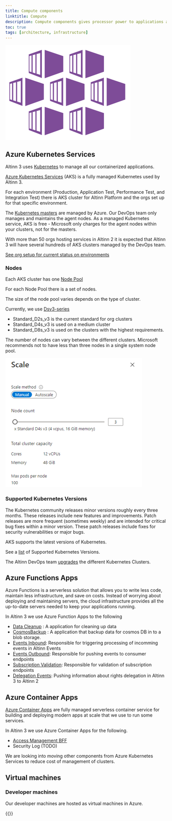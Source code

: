 ```yaml
---
title: Compute components
linktitle: Compute
description: Compute components gives processor power to applications and software.
toc: true
tags: [architecture, infrastructure]
---
```


![Azure Kubernetes Services](akslogo.png "AKS Logo")

## Azure Kubernetes Services

Altinn 3 uses [Kubernetes](https://kubernetes.io/docs/concepts/overview/what-is-kubernetes/) to manage all our containerized applications.

[Azure Kubernetes Services](https://azure.microsoft.com/nb-no/services/kubernetes-service/) (AKS) is a fully managed Kubernetes used by Altinn 3.

For each environment (Production, Application Test, Performance Test, and Integration Test) there is AKS cluster for Altinn Platform and the
orgs set up for that specific environment.

The [Kubernetes masters](https://kubernetes.io/docs/concepts/overview/components/#kube-controller-manager) are managed by Azure. 
Our DevOps team only manages and maintains the agent nodes. As a managed Kubernetes service,
AKS is free - Microsoft only charges for the agent nodes within your clusters, not for the masters.

With more than 50 orgs hosting services in Altinn 2 it is expected that Altinn 3 will have several hundreds of 
AKS clusters managed by the DevOps team. 

[See org setup for current status on environments](https://github.com/Altinn/altinn-cdn/blob/master/orgs/altinn-orgs.json)

### Nodes

Each AKS cluster has one [Node Pool](https://docs.microsoft.com/en-us/azure/aks/use-multiple-node-pools)

For each Node Pool there is a set of nodes.

The size of the node pool varies depends on the type of cluster.

Currently, we use [Dsv3-series](https://docs.microsoft.com/en-us/azure/virtual-machines/dv3-dsv3-series#dsv3-series)

- Standard_D2s_v3 is the current standard for org clusters
- Standard_D4s_v3 is used on a medium cluster
- Standard_D8s_v3 is used on the clusters with the highest requirements.

The number of nodes can vary between the different clusters. Microsoft recommends not to have less than three nodes in
a single system node pool.

![Azure Kubernetes Services](scale.png "Node scaling")

### Supported Kubernetes Versions

The Kubernetes community releases minor versions roughly every three months.
These releases include new features and improvements. Patch releases are more frequent (sometimes weekly) and are intended for 
critical bug fixes within a minor version. These patch releases include fixes for security vulnerabilities or major bugs.

AKS supports the latest versions of Kubernetes.  

See a [list](https://docs.microsoft.com/en-us/azure/aks/supported-kubernetes-versions) of Supported Kubernetes Versions.

The Altinn DevOps team [upgrades](https://docs.microsoft.com/nb-no/azure/aks/upgrade-cluster) the different Kubernetes Clusters. 

## Azure Functions Apps

Azure Functions is a serverless solution that allows you to write less code, maintain less infrastructure, and save on costs. 
Instead of worrying about deploying and maintaining servers, the cloud infrastructure provides all the up-to-date servers needed to keep your applications running.

In Altinn 3 we use Azure Function Apps to the following

- [Data Cleanup](https://github.com/Altinn/altinn-storage/tree/main/src/DataCleanup) : A application for cleaning up data
- [CosmosBackup](https://github.com/Altinn/altinn-storage/tree/main/src/CosmosBackup)  : A application that backup data for cosmos DB in to a blob storage.
- [Events Inbound](https://github.com/Altinn/altinn-events/blob/main/src/Events.Functions/EventsInbound.cs): Responsible for triggering processing of incomming events in Altinn Events
- [Events Outbound](https://github.com/Altinn/altinn-events/blob/main/src/Events.Functions/EventsOutbound.cs): Responsible for pushing events to consumer endpoints
- [Subscription Validation](https://github.com/Altinn/altinn-events/blob/main/src/Events.Functions/SubscriptionValidation.cs): Responsible for validation of subscription endpoints
- [Delegation Events](https://github.com/Altinn/altinn-authorization/blob/main/src/Functions/DelegationEvents.cs): Pushing information about rights delegation in Altinn 3 to Altinn 2


## Azure Container Apps

[Azure Container Apps](https://azure.microsoft.com/en-us/products/container-apps#overview) are fully managed serverless container service for building and deploying modern apps at scale that
we use to run some services. 

In Altinn 3 we use Azure Container Apps for the following.

- [Access Management BFF](https://github.com/Altinn/altinn-access-management-frontend/tree/main/backend/src/Altinn.AccessManagement.UI)
- Security Log (TODO)

We are looking into moving other components from Azure Kubernetes Services to reduce cost of management of clusters. 


## Virtual machines

### Developer machines

Our developer machines are hosted as virtual machines in Azure.

{{<children />}}